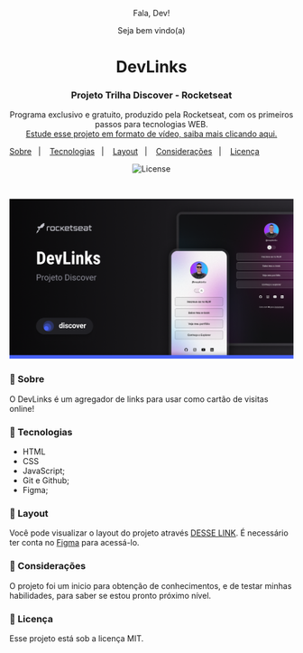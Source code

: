 <p align="center">Fala, Dev!</p>
<p align="center">Seja bem vindo(a)</p>

<h1 align="center">DevLinks</h1>
<h3 align="center">Projeto Trilha Discover - Rocketseat</h3>
<p align="center">
Programa exclusivo e gratuito, produzido pela Rocketseat, com os primeiros passos para tecnologias WEB. <br/>
<a href="https://www.rocketseat.com.br/">Estude esse projeto em formato de vídeo, saiba mais clicando aqui.</a>
</p

<p align="center">
  <a href="#-sobre">Sobre</a>   |   
  <a href="#-tecnologias">Tecnologias</a>   |   
  <a href="#-layout">Layout</a>   |   
  <a href="#-considerações">Considerações</a>   |   
  <a href="#-licença">Licença</a>
</p>

<p align="center">
  <img alt="License" src="https://img.shields.io/static/v1?label=license&message=MIT&color=49AA26&labelColor=000000">
</p>

<br>

<p alin="center">
<img src= "./.github/cover.png" alt="projeto DevLinks">

<h3>📌 Sobre</h3>

O DevLinks é um agregador de links para usar como cartão de visitas online!

<h3>📌 Tecnologias</h3>

- HTML
- CSS
- JavaScript;
- Git e Github;
- Figma;

<h3>📌 Layout</h3>

Você pode visualizar o layout do projeto através [DESSE LINK](https://www.figma.com/community/file/1187422022288947321). É necessário ter conta no [Figma](https://figma.com) para acessá-lo.

<h3>📌 Considerações</h3>

O projeto foi um inicio para obtenção de conhecimentos, e de testar minhas habilidades, para saber se estou pronto próximo nível.

<h3>📌 Licença</h3>

Esse projeto está sob a licença MIT.
